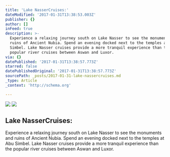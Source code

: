 ```yaml
---
title: 'Lake NasserCruises:'
dateModified: '2017-01-31T13:38:53.003Z'
publisher: {}
author: []
inFeed: true
description: >-
  Experience a relaxing journey south on Lake Nasser to see the monuments and
  ruins of Ancient Nubia. Spend an evening docked next to the temples at Abu
  Simbel. Lake Nasser cruises provide a more tranquil experience than the
  popular river cruises between Aswan and Luxor.
via: {}
datePublished: '2017-01-31T13:38:57.773Z'
starred: false
datePublishedOriginal: '2017-01-31T13:38:57.773Z'
sourcePath: _posts/2017-01-31-lake-nassercruises.md
_type: Article
_context: 'http://schema.org'

---
```

![](https://the-grid-user-content.s3-us-west-2.amazonaws.com/4e1b5599-72b9-470c-bb94-15d745c0e0d8.jpg)
![](https://the-grid-user-content.s3-us-west-2.amazonaws.com/65f4b734-ecac-4560-8abb-f0091d6367af.jpg)

## Lake NasserCruises:

Experience a relaxing journey south on Lake Nasser to see the monuments and ruins of Ancient Nubia. Spend an evening docked next to the temples at Abu Simbel. Lake Nasser cruises provide a more tranquil experience than the popular river cruises between Aswan and Luxor.